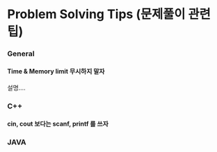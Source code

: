 # Problem Solving Tips \(문제풀이 관련 팁\)

### General

#### Time & Memory limit 무시하지 말자

설명....



### C++

#### cin, cout 보다는 scanf, printf 를 쓰자



### JAVA



